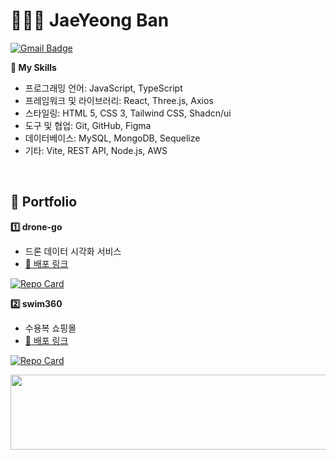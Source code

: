 <h1>👩🏻‍💻 JaeYeong Ban </h1>

[![Gmail Badge](https://img.shields.io/badge/Gmail-D14836?style=flat&logo=gmail&logoColor=white)](mailto:summer.jyyy@gmail.com)


<strong>📌 My Skills</strong>
* 프로그래밍 언어: JavaScript, TypeScript
* 프레임워크 및 라이브러리: React, Three.js, Axios
* 스타일링: HTML 5, CSS 3, Tailwind CSS, Shadcn/ui
* 도구 및 협업: Git, GitHub, Figma
* 데이터베이스: MySQL, MongoDB, Sequelize
* 기타: Vite, REST API, Node.js, AWS
<br />

<h2>📜 Portfolio</h2>

<strong>1️⃣ drone-go</strong>
* 드론 데이터 시각화 서비스
* <a href="http://drone-go.s3-website.ap-northeast-2.amazonaws.com/">🚀 배포 링크</a>
   
[![Repo Card](https://github-readme-stats.vercel.app/api/pin/?username=ormcamp-fe-3rd&repo=drone-go)](https://github.com/ormcamp-fe-3rd/drone-go)

<strong>2️⃣ swim360</strong>
* 수용복 쇼핑몰
* <a href="swim360-bucket.s3-website.ap-northeast-2.amazonaws.com/">🚀 배포 링크</a>
  
[![Repo Card](https://github-readme-stats.vercel.app/api/pin/?username=ormcamp-fe-3rd&repo=swim360)](https://github.com/ormcamp-fe-3rd/swim360)





<a href="https://github.com/devxb/gitanimals">
  <img
    src="https://render.gitanimals.org/lines/baaanjy?pet-id=655474365317119829"
    width="600"
    height="120"
  />
</a>
  


